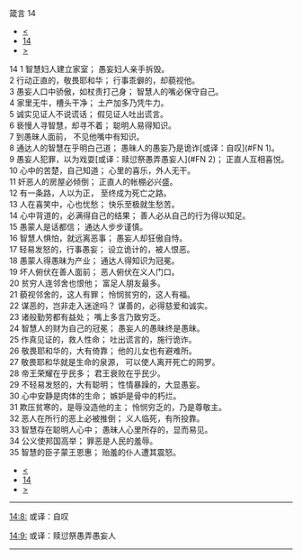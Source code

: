 ﻿





 箴言 14




* [<](bible/PRO13.md)
* [14](bible/PRO.md)
* [>](bible/PRO15.md)



 
14 
1 智慧妇人建立家室； 愚妄妇人亲手拆毁。  
2 行动正直的，敬畏耶和华； 行事乖僻的，却藐视他。  
3 愚妄人口中骄傲，如杖责打己身； 智慧人的嘴必保守自己。  
4 家里无牛，槽头干净； 土产加多乃凭牛力。  
5 诚实见证人不说谎话； 假见证人吐出谎言。  
6 亵慢人寻智慧，却寻不着； 聪明人易得知识。  
7 到愚昧人面前， 不见他嘴中有知识。  
8 通达人的智慧在乎明白己道； 愚昧人的愚妄乃是诡诈[或译：自叹](#FN
1)。  
9 愚妄人犯罪，以为戏耍[或译：赎愆祭愚弄愚妄人](#FN
2)； 正直人互相喜悦。  
10 心中的苦楚，自己知道； 心里的喜乐，外人无干。  
11 奸恶人的房屋必倾倒； 正直人的帐棚必兴盛。  
12 有一条路，人以为正， 至终成为死亡之路。  
13 人在喜笑中，心也忧愁； 快乐至极就生愁苦。  
14 心中背道的，必满得自己的结果； 善人必从自己的行为得以知足。  
15 愚蒙人是话都信； 通达人步步谨慎。  
16 智慧人惧怕，就远离恶事； 愚妄人却狂傲自恃。  
17 轻易发怒的，行事愚妄； 设立诡计的，被人恨恶。  
18 愚蒙人得愚昧为产业； 通达人得知识为冠冕。  
19 坏人俯伏在善人面前； 恶人俯伏在义人门口。  
20 贫穷人连邻舍也恨他； 富足人朋友最多。  
21 藐视邻舍的，这人有罪； 怜悯贫穷的，这人有福。  
22 谋恶的，岂非走入迷途吗？ 谋善的，必得慈爱和诚实。  
23 诸般勤劳都有益处； 嘴上多言乃致穷乏。  
24 智慧人的财为自己的冠冕； 愚妄人的愚昧终是愚昧。  
25 作真见证的，救人性命； 吐出谎言的，施行诡诈。  
26 敬畏耶和华的，大有倚靠； 他的儿女也有避难所。  
27 敬畏耶和华就是生命的泉源， 可以使人离开死亡的网罗。  
28 帝王荣耀在乎民多； 君王衰败在乎民少。  
29 不轻易发怒的，大有聪明； 性情暴躁的，大显愚妄。  
30 心中安静是肉体的生命； 嫉妒是骨中的朽烂。  
31 欺压贫寒的，是辱没造他的主； 怜悯穷乏的，乃是尊敬主。  
32 恶人在所行的恶上必被推倒； 义人临死，有所投靠。  
33 智慧存在聪明人心中； 愚昧人心里所存的，显而易见。  
34 公义使邦国高举； 罪恶是人民的羞辱。  
35 智慧的臣子蒙王恩惠； 贻羞的仆人遭其震怒。 
* [<](bible/PRO13.md)
* [14](bible/PRO.md)
* [>](bible/PRO15.md)





---


[14:8:](#V8)
或译：自叹


[14:9:](#V9)
或译：赎愆祭愚弄愚妄人




---









